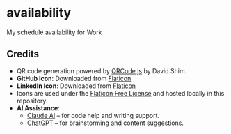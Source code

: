 # availability
My schedule availability for Work

## Credits
- QR code generation powered by [QRCode.js](https://github.com/davidshimjs/qrcodejs) by David Shim.
- **GitHub Icon**: Downloaded from [Flaticon](https://www.flaticon.com/free-icon/github-logo_25231)  
- **LinkedIn Icon**: Downloaded from [Flaticon](https://www.flaticon.com/free-icon/linkedin-logo_61109)  
- Icons are used under the [Flaticon Free License](https://www.flaticon.com/license) and hosted locally in this repository.
- **AI Assistance**:
  - [Claude AI](https://www.anthropic.com/index/claude) – for code help and writing support.
  - [ChatGPT](https://chat.openai.com) – for brainstorming and content suggestions.